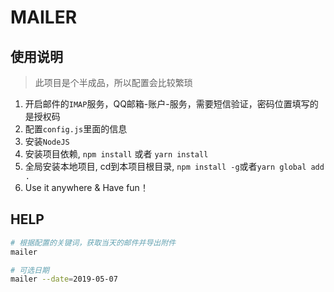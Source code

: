 # MAILER

## 使用说明

> 此项目是个半成品，所以配置会比较繁琐

1. 开启邮件的`IMAP`服务，QQ邮箱-账户-服务，需要短信验证，密码位置填写的是授权码
2. 配置`config.js`里面的信息
3. 安装`NodeJS`
4. 安装项目依赖, `npm install` 或者 `yarn install`
5. 全局安装本地项目, cd到本项目根目录, `npm install -g`或者`yarn global add .`
6. Use it anywhere & Have fun！

## HELP
```bash
# 根据配置的关键词，获取当天的邮件并导出附件
mailer

# 可选日期
mailer --date=2019-05-07
```
